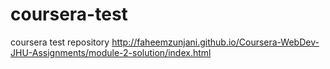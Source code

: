 # coursera-test
coursera test repository
http://faheemzunjani.github.io/Coursera-WebDev-JHU-Assignments/module-2-solution/index.html
